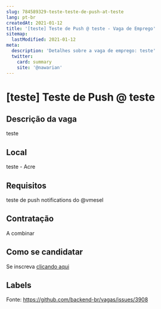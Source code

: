 ```yaml
---
slug: 784589329-teste-teste-de-push-at-teste
lang: pt-br
createdAt: 2021-01-12
title: '[teste] Teste de Push @ teste - Vaga de Emprego'
sitemap:
  lastModified: 2021-01-12
meta:
  description: 'Detalhes sobre a vaga de emprego: teste'
  twitter:
    card: summary
    site: '@nawarian'
---
```


# [teste] Teste de Push @ teste

## Descrição da vaga

teste

## Local

teste - Acre

## Requisitos

teste de push notifications do @vmesel

## Contratação

A combinar

## Como se candidatar

Se inscreva [clicando aqui](https://www.pyjobs.com.br/job/1974)

## Labels



Fonte: https://github.com/backend-br/vagas/issues/3908